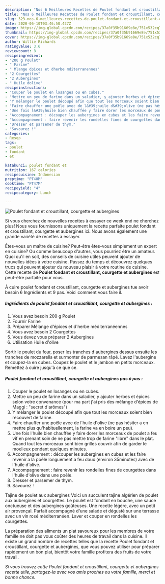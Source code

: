 ```yaml
---
description: "Nos 6 Meilleures Recettes de Poulet fondant et croustillant, courgette et aubergines"
title: "Nos 6 Meilleures Recettes de Poulet fondant et croustillant, courgette et aubergines"
slug: 323-nos-6-meilleures-recettes-de-poulet-fondant-et-croustillant-courgette-et-aubergines
date: 2020-06-10T03:46:58.427Z
image: https://img-global.cpcdn.com/recipes/37a0f35b91669e8e/751x532cq70/poulet-fondant-et-croustillant-courgette-et-aubergines-photo-principale-de-la-recette.jpg
thumbnail: https://img-global.cpcdn.com/recipes/37a0f35b91669e8e/751x532cq70/poulet-fondant-et-croustillant-courgette-et-aubergines-photo-principale-de-la-recette.jpg
cover: https://img-global.cpcdn.com/recipes/37a0f35b91669e8e/751x532cq70/poulet-fondant-et-croustillant-courgette-et-aubergines-photo-principale-de-la-recette.jpg
author: Willie Richards
ratingvalue: 3.6
reviewcount: 8
recipeingredient:
- "200 g Poulet"
- " Farine"
- " Mlange dpices et dherbe mditerranennes"
- "2 Courgettes"
- "2 Aubergines"
- " Huile dolive"
recipeinstructions:
- "Couper le poulet en losanges ou en cubes."
- "Mettre un peu de farine dans un saladier, y ajouter herbes et épices selon votre convenance (pour ma part j&#39;ai pris des mélange d&#39;épices de Maggi : &#34;secret d&#39;arômes&#34;)"
- "Y mélanger le poulet découpé afin que tout les morceaux soient bien recouvert de farine."
- "Faire chauffer une poêle avec de l&#39;huile d&#39;olive (ne pas hésiter a en mettre plus qu&#39;habituellement, la farine va en boire un peu)."
- "Une fois l&#39;huile bien chauffée y faire dorer les morceaux de poulet a feu vif en prenant soin de ne pas mettre trop de farine &#34;libre&#34; dans le plat. Quand tout les morceaux sont bien grilles couvrir afin de garder le moelleux pendant quelques minutes."
- "Accompagnement : découper les aubergines en cubes et les faire revenir a la poêle longuement a feu doux (environ 35minutes) avec de l&#39;huile d&#39;olive."
- "Accompagnement : faire revenir les rondelles fines de courgettes dans l&#39;huile d&#39;olive dans une poêle."
- "Dresser et parsemer de thym."
- "Savourez !"
categories:
- Resep
tags:
- poulet
- fondant
- et

katakunci: poulet fondant et 
nutrition: 167 calories
recipecuisine: Indonesian
preptime: "PT40M"
cooktime: "PT47M"
recipeyield: "4"
recipecategory: Lunch

---
```



![Poulet fondant et croustillant, courgette et aubergines](https://img-global.cpcdn.com/recipes/37a0f35b91669e8e/751x532cq70/poulet-fondant-et-croustillant-courgette-et-aubergines-photo-principale-de-la-recette.jpg)

Si vous cherchez de nouvelles recettes à essayer ce week end ne cherchez plus! Nous vous fournissons uniquement la recette parfaite poulet fondant et croustillant, courgette et aubergines ici. Nous avons également une grande variété de recettes à essayer.

Êtes-vous un maître de cuisine? Peut-être êtes-vous simplement un expert en cuisine? Ou comme beaucoup d'autres, vous pourriez être un amateur. Quoi qu'il en soit, des conseils de cuisine utiles peuvent ajouter de nouvelles idées à votre cuisine. Passez du temps et découvrez quelques trucs qui peuvent ajouter du nouveau plaisir à votre routine de cuisine. Cette recette de <strong> Poulet fondant et croustillant, courgette et aubergines </strong> est peut-être parfaite pour vous.

<!--inarticleads1-->

À cuire poulet fondant et croustillant, courgette et aubergines tue avoir besoin 6 Ingrédients et 9 pas. Voici comment vous faire il.

##### Ingrédients de poulet fondant et croustillant, courgette et aubergines :

1. Vous avez besoin 200 g Poulet
1. Fournir  Farine
1. Préparer  Mélange d&#39;épices et d&#39;herbe méditerranéennes
1. Vous avez besoin 2 Courgettes
1. Vous devez vous préparer 2 Aubergines
1. Utilisation  Huile d&#39;olive


Sortir le poulet du four, poser les tranches d&#39;aubergines dessus ensuite les tranches de mozzarella et surmonter de parmesan râpé. Lavez l&#39;aubergine et coupez-la en cubes. Coupez le poulet et le jambon en petits morceaux. Remettez à cuire jusqu&#39;à ce que ce. 

<!--inarticleads2-->

##### Poulet fondant et croustillant, courgette et aubergines pas à pas :

1. Couper le poulet en losanges ou en cubes.
1. Mettre un peu de farine dans un saladier, y ajouter herbes et épices selon votre convenance (pour ma part j&#39;ai pris des mélange d&#39;épices de Maggi : &#34;secret d&#39;arômes&#34;)
1. Y mélanger le poulet découpé afin que tout les morceaux soient bien recouvert de farine.
1. Faire chauffer une poêle avec de l&#39;huile d&#39;olive (ne pas hésiter a en mettre plus qu&#39;habituellement, la farine va en boire un peu).
1. Une fois l&#39;huile bien chauffée y faire dorer les morceaux de poulet a feu vif en prenant soin de ne pas mettre trop de farine &#34;libre&#34; dans le plat. Quand tout les morceaux sont bien grilles couvrir afin de garder le moelleux pendant quelques minutes.
1. Accompagnement : découper les aubergines en cubes et les faire revenir a la poêle longuement a feu doux (environ 35minutes) avec de l&#39;huile d&#39;olive.
1. Accompagnement : faire revenir les rondelles fines de courgettes dans l&#39;huile d&#39;olive dans une poêle.
1. Dresser et parsemer de thym.
1. Savourez !


Tajine de poulet aux aubergines Voici un succulent tajine algérien de poulet aux aubergines et courgettes. Le poulet est fondant en bouche, une sauce onctueuse et des aubergines goûteuses. Une recette légère, avec un petit air provençal. Parfait accompagné d&#39;une salade et dégusté sur une terrasse avec un vin rosé méditerranéen. Laver et couper en rondelles les courgettes. 

<!--inarticleads1-->

<p>
La préparation des aliments un plat savoureux pour les membres de votre famille ne doit pas vous coûter des heures de travail dans la cuisine. Il existe un grand nombre de recettes telles que la recette Poulet fondant et croustillant, courgette et aubergines, que vous pouvez utiliser pour préparer rapidement un bon plat, bientôt votre famille profitera des fruits de votre travail.
</p>

<p>
<i>Si vous trouvez cette Poulet fondant et croustillant, courgette et aubergines recette utile, partagez-la avec vos amis proches ou votre famille, merci et bonne chance.</i>
</p>
